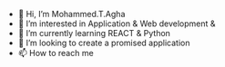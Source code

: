 - 👋 Hi, I’m Mohammed.T.Agha
- 👀 I’m interested in Application & Web development &
- 🌱 I’m currently learning REACT & Python 
- 💞️ I’m looking to create a promised application 
- 📫 How to reach me 

<!---
MohammedTAgha/MohammedTAgha is a ✨ special ✨ repository because its `README.md` (this file) appears on your GitHub profile.
You can click the Preview link to take a look at your changes.
--->
